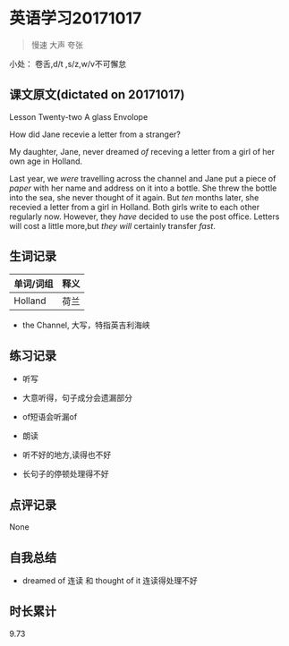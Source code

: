 # 英语学习20171017

> 慢速 大声 夸张

小处： 卷舌,d/t ,s/z,w/v不可懈怠

## 课文原文(dictated on 20171017)

Lesson Twenty-two A glass Envolope

How did Jane recevie a letter from a stranger?

My daughter, Jane, never dreamed _of_ receving a letter from a girl of her own age in Holland.

Last year, we _were_ travelling across the channel and Jane put a piece of _paper_ with her name and address on it into a bottle.
She threw the bottle into the sea, she never thought of it again.
But _ten_ months later, she recevied a letter from a girl in Holland.
Both girls write to each other regularly now.
However, they _have_  decided to use the post office.
Letters will cost a little more,but _they will_  certainly transfer _fast_.


## 生词记录
| 单词/词组 | 释义   |
| :---- | :--- |
| Holland | 荷兰 |

* the Channel, 大写，特指英吉利海峡

## 练习记录
* 听写
 * 大意听得，句子成分会遗漏部分
 * of短语会听漏of

* 朗读
 * 听不好的地方,读得也不好
 * 长句子的停顿处理得不好

## 点评记录
None

## 自我总结
* dreamed of 连读 和 thought of it 连读得处理不好

## 时长累计
9.73
